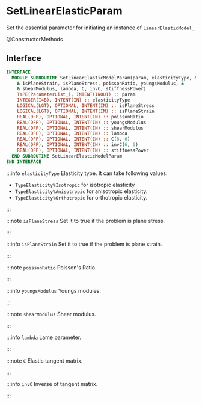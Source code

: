 # SetLinearElasticParam

Set the essential parameter for initiating an instance of `LinearElasticModel_`

<span class="badge badge--secondary"> @ConstructorMethods </span>

## Interface

```fortran
INTERFACE
  MODULE SUBROUTINE SetLinearElasticModelParam(param, elasticityType, &
    & isPlaneStrain, isPlaneStress, poissonRatio, youngsModulus, &
    & shearModulus, lambda, C, invC, stiffnessPower)
    TYPE(ParameterList_), INTENT(INOUT) :: param
    INTEGER(I4B), INTENT(IN) :: elasticityType
    LOGICAL(LGT), OPTIONAL, INTENT(IN) :: isPlaneStress
    LOGICAL(LGT), OPTIONAL, INTENT(IN) :: isPlaneStrain
    REAL(DFP), OPTIONAL, INTENT(IN) :: poissonRatio
    REAL(DFP), OPTIONAL, INTENT(IN) :: youngsModulus
    REAL(DFP), OPTIONAL, INTENT(IN) :: shearModulus
    REAL(DFP), OPTIONAL, INTENT(IN) :: lambda
    REAL(DFP), OPTIONAL, INTENT(IN) :: C(6, 6)
    REAL(DFP), OPTIONAL, INTENT(IN) :: invC(6, 6)
    REAL(DFP), OPTIONAL, INTENT(IN) :: stiffnessPower
  END SUBROUTINE SetLinearElasticModelParam
END INTERFACE
```

:::info `elasticityType`
Elasticity type. It can take following values:

- `TypeElasticity%Isotropic` for isotropic elasticity
- `TypeElasticity%Anisotropic` for anisotropic elasticity.
- `TypeElasticity%Orthotropic` for orthotropic elasticity.

:::

:::note `isPlaneStress`
Set it to true if the problem is plane stress.

:::

:::info `isPlaneStrain`
Set it to true if the problem is plane strain.

:::

:::note `poissonRatio`
Poisson's Ratio.

:::

:::info `youngsModulus`
Youngs modules.

:::

:::note `shearModulus`
Shear modulus.

:::

:::info `lambda`
Lame parameter.

:::

:::note `C`
Elastic tangent matrix.

:::

:::info `invC`
Inverse of tangent matrix.

:::
